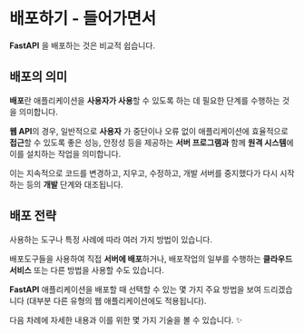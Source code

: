 # 배포하기 - 들어가면서

**FastAPI** 을 배포하는 것은 비교적 쉽습니다.

## 배포의 의미

**배포**란 애플리케이션을 **사용자가 사용**할 수 있도록 하는 데 필요한 단계를 수행하는 것을 의미합니다.

**웹 API**의 경우, 일반적으로 **사용자** 가 중단이나 오류 없이 애플리케이션에 효율적으로 **접근**할 수 있도록 좋은 성능, 안정성 등을 제공하는 **서버 프로그램과** 함께 **원격 시스템**에 이를 설치하는 작업을 의미합니다.

이는 지속적으로 코드를 변경하고, 지우고, 수정하고, 개발 서버를 중지했다가 다시 시작하는 등의 **개발** 단계와 대조됩니다.

## 배포 전략

사용하는 도구나 특정 사례에 따라 여러 가지 방법이 있습니다.

배포도구들을 사용하여 직접 **서버에 배포**하거나, 배포작업의 일부를 수행하는 **클라우드 서비스** 또는 다른 방법을 사용할 수도 있습니다.

**FastAPI** 애플리케이션을 배포할 때 선택할 수 있는 몇 가지 주요 방법을 보여 드리겠습니다 (대부분 다른 유형의 웹 애플리케이션에도 적용됩니다).

다음 차례에 자세한 내용과 이를 위한 몇 가지 기술을 볼 수 있습니다. ✨
